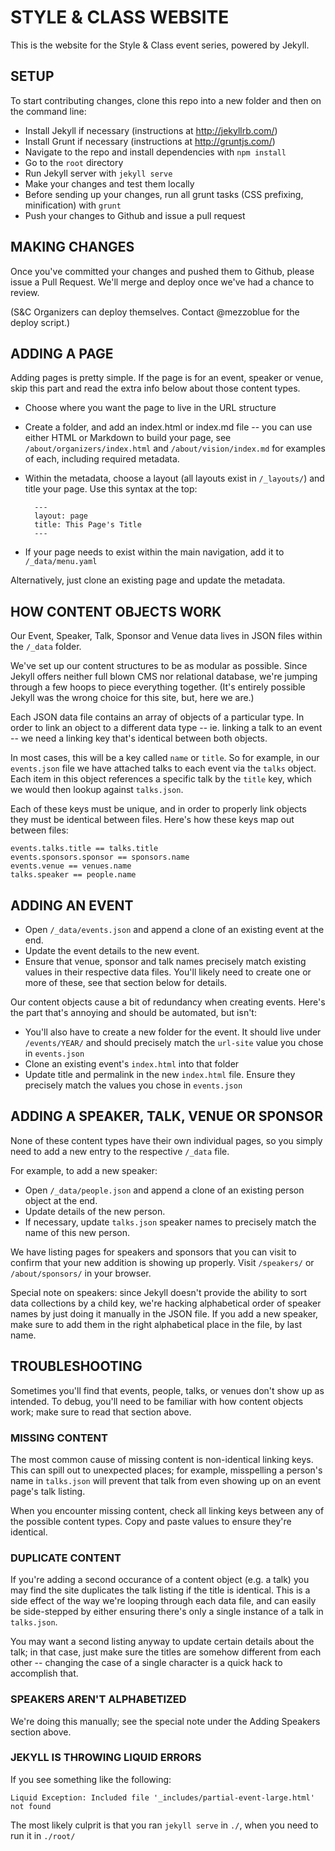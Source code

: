 # STYLE & CLASS WEBSITE

This is the website for the Style & Class event series, powered by Jekyll.

## SETUP

To start contributing changes, clone this repo into a new folder and then on
the command line:

* Install Jekyll if necessary (instructions at http://jekyllrb.com/)
* Install Grunt if necessary (instructions at http://gruntjs.com/)
* Navigate to the repo and install dependencies with ``npm install``
* Go to the `root` directory
* Run Jekyll server with ``jekyll serve``
* Make your changes and test them locally
* Before sending up your changes, run all grunt tasks (CSS prefixing, 
  minification) with ``grunt``
* Push your changes to Github and issue a pull request

## MAKING CHANGES

Once you've committed your changes and pushed them to Github, please issue a
Pull Request. We'll merge and deploy once we've had a chance to review.

(S&C Organizers can deploy themselves. Contact @mezzoblue for the deploy
script.)


## ADDING A PAGE

Adding pages is pretty simple. If the page is for an event, speaker or
venue, skip this part and read the extra info below about those content types.

* Choose where you want the page to live in the URL structure
* Create a folder, and add an index.html or index.md file -- you can use
  either HTML or Markdown to build your page, see ``/about/organizers/index.html``
  and ``/about/vision/index.md`` for examples of each, including required metadata.
* Within the metadata, choose a layout (all layouts exist in ``/_layouts/``) and
  title your page. Use this syntax at the top:

        ---
        layout: page
        title: This Page's Title
        ---

* If your page needs to exist within the main navigation, add it to
  ``/_data/menu.yaml``

Alternatively, just clone an existing page and update the metadata.


## HOW CONTENT OBJECTS WORK

Our Event, Speaker, Talk, Sponsor and Venue data lives in JSON files within the
``/_data`` folder.

We've set up our content structures to be as modular as possible. Since Jekyll
offers neither full blown CMS nor relational database, we're jumping through a
few hoops to piece everything together. (It's entirely possible Jekyll was the
wrong choice for this site, but, here we are.)

Each JSON data file contains an array of objects of a particular type. In order
to link an object to a different data type -- ie. linking a talk to an event --
we need a linking key that's identical between both objects.

In most cases, this will be a key called ``name`` or ``title``. So for example, in
our ``events.json`` file we have attached talks to each event via the ``talks``
object. Each item in this object references a specific talk by the ``title`` key,
which we would then lookup against ``talks.json``.

Each of these keys must be unique, and in order to properly link objects they
must be identical between files. Here's how these keys map out between files:

    events.talks.title == talks.title
    events.sponsors.sponsor == sponsors.name
    events.venue == venues.name
    talks.speaker == people.name


## ADDING AN EVENT

* Open ``/_data/events.json`` and append a clone of an existing event at the end.
* Update the event details to the new event.
* Ensure that venue, sponsor and talk names precisely match existing values in
  their respective data files. You'll likely need to create one or more of
  these, see that section below for details.

Our content objects cause a bit of redundancy when creating events. Here's the
part that's annoying and should be automated, but isn't:

* You'll also have to create a new folder for the event. It should live under
  ``/events/YEAR/`` and should precisely match the ``url-site`` value you chose in
  ``events.json``
* Clone an existing event's ``index.html`` into that folder
* Update title and permalink in the new ``index.html`` file. Ensure they precisely
  match the values you chose in ``events.json``


## ADDING A SPEAKER, TALK, VENUE OR SPONSOR

None of these content types have their own individual pages, so you simply need
to add a new entry to the respective ``/_data`` file.

For example, to add a new speaker:

* Open ``/_data/people.json`` and append a clone of an existing person object at the
  end.
* Update details of the new person.
* If necessary, update ``talks.json`` speaker names to precisely match the name of
  this new person.

We have listing pages for speakers and sponsors that you can visit to
confirm that your new addition is showing up properly. Visit ``/speakers/`` or
``/about/sponsors/`` in your browser.

Special note on speakers: since Jekyll doesn't provide the ability to sort data
collections by a child key, we're hacking alphabetical order of speaker names by
just doing it manually in the JSON file. If you add a new speaker, make sure to
add them in the right alphabetical place in the file, by last name.


## TROUBLESHOOTING

Sometimes you'll find that events, people, talks, or venues don't show up as
intended. To debug, you'll need to be familiar with how content objects work;
make sure to read that section above.

### MISSING CONTENT

The most common cause of missing content is non-identical linking keys. This can
spill out to unexpected places; for example, misspelling a person's name in
``talks.json`` will prevent that talk from even showing up on an event page's talk
listing.

When you encounter missing content, check all linking keys between any of the
possible content types. Copy and paste values to ensure they're identical.


### DUPLICATE CONTENT

If you're adding a second occurance of a content object (e.g. a talk) you may
find the site duplicates the talk listing if the title is identical. This is a
side effect of the way we're looping through each data file, and can easily be
side-stepped by either ensuring there's only a single instance of a talk in
``talks.json``.

You may want a second listing anyway to update certain details about the talk;
in that case, just make sure the titles are somehow different from each other --
changing the case of a single character is a quick hack to accomplish that.


### SPEAKERS AREN'T ALPHABETIZED

We're doing this manually; see the special note under the Adding Speakers
section above.


### JEKYLL IS THROWING LIQUID ERRORS

If you see something like the following:

    Liquid Exception: Included file '_includes/partial-event-large.html' not found

The most likely culprit is that you ran ``jekyll serve`` in `./`, when you need to run it in `./root/`
